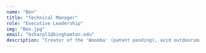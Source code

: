 ```yaml
---
name: "Ben"
title: "Technical Manager"
role: "Executive Leadership"
img: "Ben.jpg"
email: "bsharpl1@binghamton.edu"
description: "Creator of the 'Woomba' (patent pending), avid outdoorsman, and general connoisseur of shorting electronics.  "
---
```

